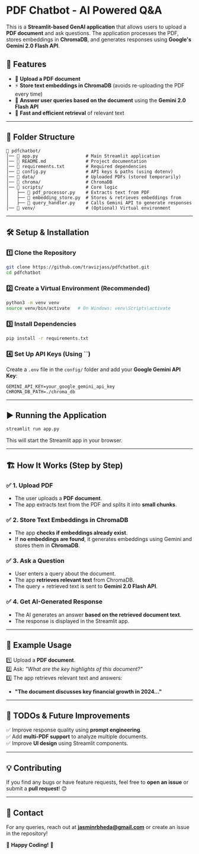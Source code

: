 # PDF Chatbot - AI Powered Q&A

This is a **Streamlit-based GenAI application** that allows users to upload a **PDF document** and ask questions. The application processes the PDF, stores embeddings in **ChromaDB**, and generates responses using **Google's Gemini 2.0 Flash API**.

## 🚀 Features

- 📄 **Upload a PDF document**
- ⚡ **Store text embeddings in ChromaDB** (avoids re-uploading the PDF every time)
- 🤖 **Answer user queries based on the document** using the **Gemini 2.0 Flash API**
- 🎯 **Fast and efficient retrieval** of relevant text

---

## 📂 Folder Structure

```
📁 pdfchatbot/
│── 📜 app.py                  # Main Streamlit application
│── 📜 README.md               # Project documentation
│── 📜 requirements.txt        # Required dependencies
│── 📜 config.py               # API keys & paths (using dotenv)
│── 📂 data/                   # Uploaded PDFs (stored temporarily)
│── 📂 chroma/                 # ChromaDB
│── 📂 scripts/                # Core logic
│   ├── 📜 pdf_processor.py    # Extracts text from PDF
│   ├── 📜 embedding_store.py  # Stores & retrieves embeddings from 
│   ├── 📜 query_handler.py    # Calls Gemini API to generate responses
│── 📂 venv/                   # (Optional) Virtual environment
```

---

## 🛠️ Setup & Installation

### **1️⃣ Clone the Repository**

```bash
git clone https://github.com/travizjass/pdfchatbot.git
cd pdfchatbot
```

### **2️⃣ Create a Virtual Environment (Recommended)**

```bash
python3 -m venv venv
source venv/bin/activate   # On Windows: venv\Scripts\activate
```

### **3️⃣ Install Dependencies**

```bash
pip install -r requirements.txt
```

### **4️⃣ Set Up API Keys (Using **``**)**

Create a `.env` file in the `config/` folder and add your **Google Gemini API Key**:

```env
GEMINI_API_KEY=your_google_gemini_api_key
CHROMA_DB_PATH=./chroma_db
```

---

## ▶️ Running the Application

```bash
streamlit run app.py
```

This will start the Streamlit app in your browser.

---

## 🏗️ How It Works (Step by Step)

### ✅ **1. Upload PDF**

- The user uploads a **PDF document**.
- The app extracts text from the PDF and splits it into **small chunks**.

### ✅ **2. Store Text Embeddings in ChromaDB**

- The app **checks if embeddings already exist**.
- If **no embeddings are found**, it generates embeddings using Gemini and stores them in **ChromaDB**.

### ✅ **3. Ask a Question**

- User enters a query about the document.
- The app **retrieves relevant text** from ChromaDB.
- The query + retrieved text is sent to **Gemini 2.0 Flash API**.

### ✅ **4. Get AI-Generated Response**

- The AI generates an answer **based on the retrieved document text**.
- The response is displayed in the Streamlit app.

---

## 📝 Example Usage

1️⃣ Upload a **PDF document**.\
2️⃣ Ask: *"What are the key highlights of this document?"*\
3️⃣ The app retrieves relevant text and answers:

- **"The document discusses key financial growth in 2024..."**

---

## 📌 TODOs & Future Improvements

✅ Improve response quality using **prompt engineering**.\
✅ Add **multi-PDF support** to analyze multiple documents.\
✅ Improve **UI design** using Streamlit components.

---

## 💡 Contributing

If you find any bugs or have feature requests, feel free to **open an issue** or submit a **pull request**! 😊

---

## 📧 Contact

For any queries, reach out at [**jasminrbheda@gmail.com**](mailto\:your.email@example.com) or create an issue in the repository!

🚀 **Happy Coding!** 🎉

